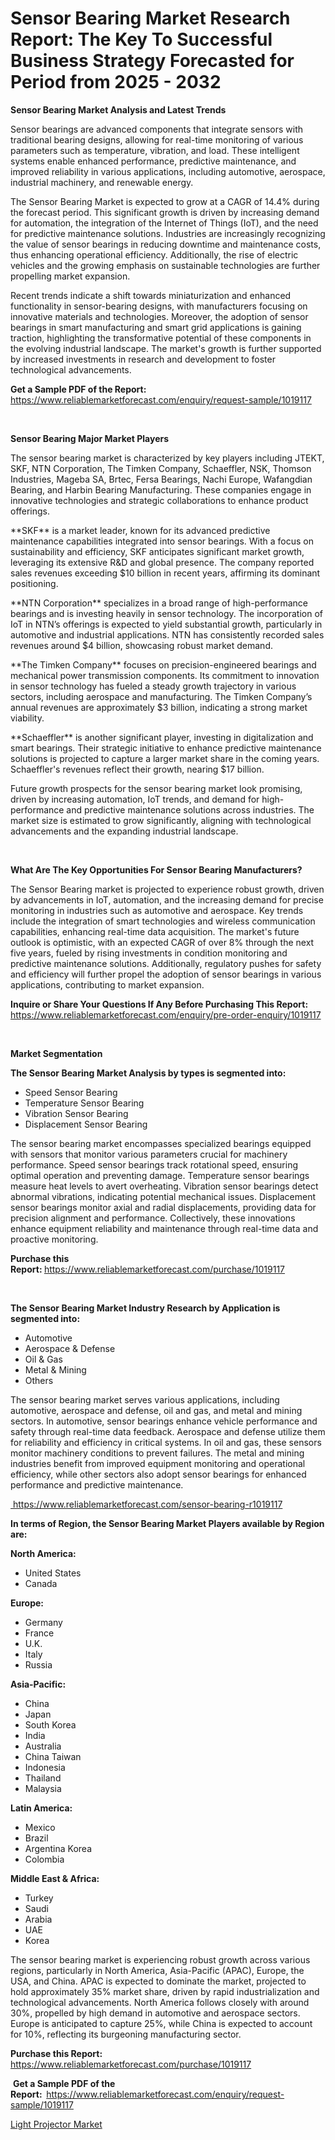 <p><h1>Sensor Bearing Market Research Report: The Key To Successful Business Strategy Forecasted for Period from 2025 - 2032</h1></p><p><strong>Sensor Bearing Market Analysis and Latest Trends</strong></p>
<p><p>Sensor bearings are advanced components that integrate sensors with traditional bearing designs, allowing for real-time monitoring of various parameters such as temperature, vibration, and load. These intelligent systems enable enhanced performance, predictive maintenance, and improved reliability in various applications, including automotive, aerospace, industrial machinery, and renewable energy.</p><p>The Sensor Bearing Market is expected to grow at a CAGR of 14.4% during the forecast period. This significant growth is driven by increasing demand for automation, the integration of the Internet of Things (IoT), and the need for predictive maintenance solutions. Industries are increasingly recognizing the value of sensor bearings in reducing downtime and maintenance costs, thus enhancing operational efficiency. Additionally, the rise of electric vehicles and the growing emphasis on sustainable technologies are further propelling market expansion.</p><p>Recent trends indicate a shift towards miniaturization and enhanced functionality in sensor-bearing designs, with manufacturers focusing on innovative materials and technologies. Moreover, the adoption of sensor bearings in smart manufacturing and smart grid applications is gaining traction, highlighting the transformative potential of these components in the evolving industrial landscape. The market's growth is further supported by increased investments in research and development to foster technological advancements.</p></p>
<p><strong>Get a Sample PDF of the Report:&nbsp;</strong> <a href="https://www.reliablemarketforecast.com/enquiry/request-sample/1019117?utm_campaign=2615&utm_medium=2&utm_source=Github&utm_content=ia&utm_term=19022025&utm_id=sensor-bearing">https://www.reliablemarketforecast.com/enquiry/request-sample/1019117</a></p>
<p>&nbsp;</p>
<p><strong>Sensor Bearing Major Market Players</strong></p>
<p><p>The sensor bearing market is characterized by key players including JTEKT, SKF, NTN Corporation, The Timken Company, Schaeffler, NSK, Thomson Industries, Mageba SA, Brtec, Fersa Bearings, Nachi Europe, Wafangdian Bearing, and Harbin Bearing Manufacturing. These companies engage in innovative technologies and strategic collaborations to enhance product offerings.</p><p>**SKF** is a market leader, known for its advanced predictive maintenance capabilities integrated into sensor bearings. With a focus on sustainability and efficiency, SKF anticipates significant market growth, leveraging its extensive R&D and global presence. The company reported sales revenues exceeding $10 billion in recent years, affirming its dominant positioning.</p><p>**NTN Corporation** specializes in a broad range of high-performance bearings and is investing heavily in sensor technology. The incorporation of IoT in NTN’s offerings is expected to yield substantial growth, particularly in automotive and industrial applications. NTN has consistently recorded sales revenues around $4 billion, showcasing robust market demand.</p><p>**The Timken Company** focuses on precision-engineered bearings and mechanical power transmission components. Its commitment to innovation in sensor technology has fueled a steady growth trajectory in various sectors, including aerospace and manufacturing. The Timken Company’s annual revenues are approximately $3 billion, indicating a strong market viability.</p><p>**Schaeffler** is another significant player, investing in digitalization and smart bearings. Their strategic initiative to enhance predictive maintenance solutions is projected to capture a larger market share in the coming years. Schaeffler's revenues reflect their growth, nearing $17 billion.</p><p>Future growth prospects for the sensor bearing market look promising, driven by increasing automation, IoT trends, and demand for high-performance and predictive maintenance solutions across industries. The market size is estimated to grow significantly, aligning with technological advancements and the expanding industrial landscape.</p></p>
<p>&nbsp;</p>
<p><strong>What Are The Key Opportunities For Sensor Bearing Manufacturers?</strong></p>
<p><p>The Sensor Bearing market is projected to experience robust growth, driven by advancements in IoT, automation, and the increasing demand for precise monitoring in industries such as automotive and aerospace. Key trends include the integration of smart technologies and wireless communication capabilities, enhancing real-time data acquisition. The market's future outlook is optimistic, with an expected CAGR of over 8% through the next five years, fueled by rising investments in condition monitoring and predictive maintenance solutions. Additionally, regulatory pushes for safety and efficiency will further propel the adoption of sensor bearings in various applications, contributing to market expansion.</p></p>
<p><strong>Inquire or Share Your Questions If Any Before Purchasing This Report:</strong> <a href="https://www.reliablemarketforecast.com/enquiry/pre-order-enquiry/1019117?utm_campaign=2615&utm_medium=2&utm_source=Github&utm_content=ia&utm_term=19022025&utm_id=sensor-bearing">https://www.reliablemarketforecast.com/enquiry/pre-order-enquiry/1019117</a></p>
<p>&nbsp;</p>
<p><strong>Market Segmentation</strong></p>
<p><strong>The Sensor Bearing Market Analysis by types is segmented into:</strong></p>
<p><ul><li>Speed Sensor Bearing</li><li>Temperature Sensor Bearing</li><li>Vibration Sensor Bearing</li><li>Displacement Sensor Bearing</li></ul></p>
<p><p>The sensor bearing market encompasses specialized bearings equipped with sensors that monitor various parameters crucial for machinery performance. Speed sensor bearings track rotational speed, ensuring optimal operation and preventing damage. Temperature sensor bearings measure heat levels to avert overheating. Vibration sensor bearings detect abnormal vibrations, indicating potential mechanical issues. Displacement sensor bearings monitor axial and radial displacements, providing data for precision alignment and performance. Collectively, these innovations enhance equipment reliability and maintenance through real-time data and proactive monitoring.</p></p>
<p><strong>Purchase this Report:&nbsp;</strong><a href="https://www.reliablemarketforecast.com/purchase/1019117?utm_campaign=2615&utm_medium=2&utm_source=Github&utm_content=ia&utm_term=19022025&utm_id=sensor-bearing">https://www.reliablemarketforecast.com/purchase/1019117</a></p>
<p>&nbsp;</p>
<p><strong>The Sensor Bearing Market Industry Research by Application is segmented into:</strong></p>
<p><ul><li>Automotive</li><li>Aerospace & Defense</li><li>Oil & Gas</li><li>Metal & Mining</li><li>Others</li></ul></p>
<p><p>The sensor bearing market serves various applications, including automotive, aerospace and defense, oil and gas, and metal and mining sectors. In automotive, sensor bearings enhance vehicle performance and safety through real-time data feedback. Aerospace and defense utilize them for reliability and efficiency in critical systems. In oil and gas, these sensors monitor machinery conditions to prevent failures. The metal and mining industries benefit from improved equipment monitoring and operational efficiency, while other sectors also adopt sensor bearings for enhanced performance and predictive maintenance.</p></p>
<p><a href="https://www.reliablemarketforecast.com/sensor-bearing-r1019117?utm_campaign=2615&utm_medium=2&utm_source=Github&utm_content=ia&utm_term=19022025&utm_id=sensor-bearing">&nbsp;https://www.reliablemarketforecast.com/sensor-bearing-r1019117</a></p>
<p><strong>In terms of Region, the Sensor Bearing Market Players available by Region are:</strong></p>
<p>
    <p> <strong> North America: </strong>
        <ul>
            <li>United States</li>
            <li>Canada</li>
        </ul>
        </p> 
    <p> <strong> Europe: </strong>
        <ul>
            <li>Germany</li>
            <li>France</li>
            <li>U.K.</li>
            <li>Italy</li>
            <li>Russia</li>
        </ul>
        </p> 
    <p> <strong> Asia-Pacific: </strong>
        <ul>
            <li>China</li>
            <li>Japan</li>
            <li>South Korea</li>
            <li>India</li>
            <li>Australia</li>
            <li>China Taiwan</li>
            <li>Indonesia</li>
            <li>Thailand</li>
            <li>Malaysia</li>
        </ul>
        </p> 
    <p> <strong> Latin America: </strong>
        <ul>
            <li>Mexico</li>
            <li>Brazil</li>
            <li>Argentina Korea</li>
            <li>Colombia</li>
        </ul>
        </p> 
    <p> <strong> Middle East & Africa: </strong>
        <ul>
            <li>Turkey</li>
            <li>Saudi</li>
            <li>Arabia</li>
            <li>UAE</li>
            <li>Korea</li>
        </ul>
    </p>
    </p>
<p><p>The sensor bearing market is experiencing robust growth across various regions, particularly in North America, Asia-Pacific (APAC), Europe, the USA, and China. APAC is expected to dominate the market, projected to hold approximately 35% market share, driven by rapid industrialization and technological advancements. North America follows closely with around 30%, propelled by high demand in automotive and aerospace sectors. Europe is anticipated to capture 25%, while China is expected to account for 10%, reflecting its burgeoning manufacturing sector.</p></p>
<p><strong>Purchase this Report: </strong><a href="https://www.reliablemarketforecast.com/purchase/1019117?utm_campaign=2615&utm_medium=2&utm_source=Github&utm_content=ia&utm_term=19022025&utm_id=sensor-bearing">https://www.reliablemarketforecast.com/purchase/1019117</a></p>
<p>&nbsp;<strong>Get a Sample PDF of the Report:&nbsp;&nbsp;</strong><a href="https://www.reliablemarketforecast.com/enquiry/request-sample/1019117?utm_campaign=2615&utm_medium=2&utm_source=Github&utm_content=ia&utm_term=19022025&utm_id=sensor-bearing">https://www.reliablemarketforecast.com/enquiry/request-sample/1019117</a></p>
<p><strong></strong></p>
<p><p><a href="https://github.com/adyawafurber1/Market-Research-Report-List-1/blob/main/light-projector-market.md?utm_campaign=2615&utm_medium=2&utm_source=Github&utm_content=ia&utm_term=19022025&utm_id=sensor-bearing">Light Projector Market</a></p></p>